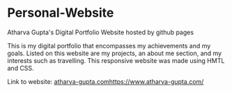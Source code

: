 # Personal-Website
Atharva Gupta's Digital Portfolio Website hosted by github pages

This is my digital portfolio that encompasses my achievements and my goals. Listed on this website are my projects, an about me section, and my interests such as travelling. This responsive website was made using HMTL and CSS.

Link to website: [atharva-gupta.com](https://www.atharva-gupta.com/)https://www.atharva-gupta.com/
